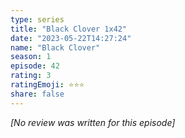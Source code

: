 ```yaml
---
type: series
title: "Black Clover 1x42"
date: "2023-05-22T14:27:24"
name: "Black Clover"
season: 1
episode: 42
rating: 3
ratingEmoji: ⭐️⭐️⭐️
share: false
---
```


_[No review was written for this episode]_
